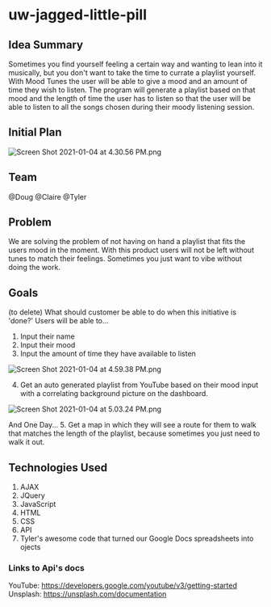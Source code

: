 # uw-jagged-little-pill

## Idea Summary

Sometimes you find yourself feeling a certain way and wanting to lean into it musically, but you don't want to take the time to currate a playlist yourself. With Mood Tunes the user will be able to give a mood and an amount of time they wish to listen. The program will generate a playlist based on that mood and the length of time the user has to listen so that the user will be able to listen to all the songs chosen during their moody listening session.

## Initial Plan
![Screen Shot 2021-01-04 at 4.30.56 PM.png](https://images.zenhubusercontent.com/5ff3b158644d93579a2757c6/0709c833-4eb6-4126-8523-68b4886a84b3)

## Team

@Doug @Claire @Tyler

## Problem

We are solving the problem of not having on hand a playlist that fits the users mood in the moment. With this product users will not be left without tunes to match their feelings. Sometimes you just want to vibe without doing the work.

## Goals

(to delete) What should customer be able to do when this initiative is 'done?'
Users will be able to...

1. Input their name
2. Input their mood
3. Input the amount of time they have available to listen

![Screen Shot 2021-01-04 at 4.59.38 PM.png](https://images.zenhubusercontent.com/5ff3b158644d93579a2757c6/47aa6fd8-542a-4e88-8efd-d62c5b427267)

4. Get an auto generated playlist from YouTube based on their mood input with a correlating background picture on the dashboard. 

![Screen Shot 2021-01-04 at 5.03.24 PM.png](https://images.zenhubusercontent.com/5ff3b158644d93579a2757c6/32ce710c-eae5-43ae-bc4c-066f992d6c8a)

And One Day...
5. Get a map in which they will see a route for them to walk that matches the length of the playlist, because sometimes you just need to walk it out.

## Technologies Used

1. AJAX
2. JQuery
3. JavaScript
4. HTML
5. CSS
6. API
7. Tyler's awesome code that turned our Google Docs spreadsheets into ojects

### Links to Api's docs

YouTube: https://developers.google.com/youtube/v3/getting-started
Unsplash: https://unsplash.com/documentation

